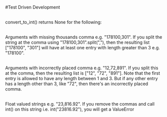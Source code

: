 
#Test Driven Development


<br>convert_to_int() returns None for the following:

<br>Arguments with missing thousands comma e.g. "178100,301". If you split the string at the comma using "178100,301".split(","), then the resulting list ["178100", "301"] will have at least one entry with length greater than 3 e.g. "178100".

<br>Arguments with incorrectly placed comma e.g. "12,72,891". If you split this at the comma, then the resulting list is ["12", "72", "891"]. Note that the first entry is allowed to have any length between 1 and 3. But if any other entry has a length other than 3, like "72", then there's an incorrectly placed comma.

<br>Float valued strings e.g. "23,816.92". If you remove the commas and call int() on this string i.e. int("23816.92"), you will get a ValueError
